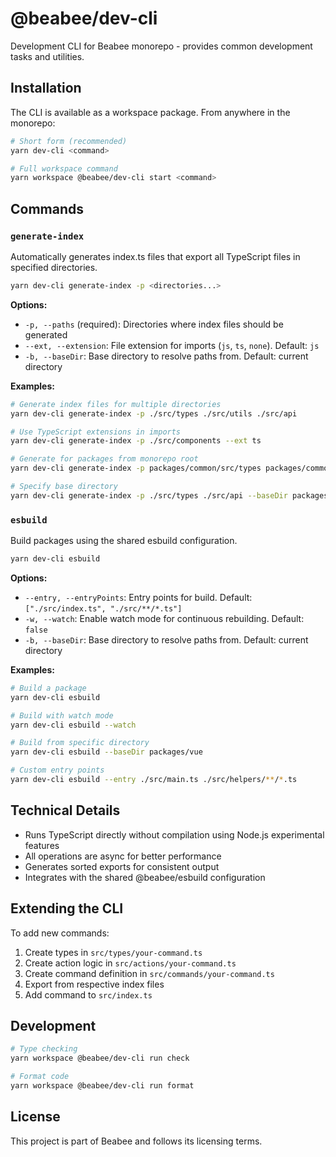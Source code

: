 # @beabee/dev-cli

Development CLI for Beabee monorepo - provides common development tasks and utilities.

## Installation

The CLI is available as a workspace package. From anywhere in the monorepo:

```bash
# Short form (recommended)
yarn dev-cli <command>

# Full workspace command
yarn workspace @beabee/dev-cli start <command>
```

## Commands

### `generate-index`

Automatically generates index.ts files that export all TypeScript files in specified directories.

```bash
yarn dev-cli generate-index -p <directories...>
```

**Options:**

- `-p, --paths` (required): Directories where index files should be generated
- `--ext, --extension`: File extension for imports (`js`, `ts`, `none`). Default: `js`
- `-b, --baseDir`: Base directory to resolve paths from. Default: current directory

**Examples:**

```bash
# Generate index files for multiple directories
yarn dev-cli generate-index -p ./src/types ./src/utils ./src/api

# Use TypeScript extensions in imports
yarn dev-cli generate-index -p ./src/components --ext ts

# Generate for packages from monorepo root
yarn dev-cli generate-index -p packages/common/src/types packages/common/src/utils

# Specify base directory
yarn dev-cli generate-index -p ./src/types ./src/api --baseDir packages/client
```

### `esbuild`

Build packages using the shared esbuild configuration.

```bash
yarn dev-cli esbuild
```

**Options:**

- `--entry, --entryPoints`: Entry points for build. Default: `["./src/index.ts", "./src/**/*.ts"]`
- `-w, --watch`: Enable watch mode for continuous rebuilding. Default: `false`
- `-b, --baseDir`: Base directory to resolve paths from. Default: current directory

**Examples:**

```bash
# Build a package
yarn dev-cli esbuild

# Build with watch mode
yarn dev-cli esbuild --watch

# Build from specific directory
yarn dev-cli esbuild --baseDir packages/vue

# Custom entry points
yarn dev-cli esbuild --entry ./src/main.ts ./src/helpers/**/*.ts
```

## Technical Details

- Runs TypeScript directly without compilation using Node.js experimental features
- All operations are async for better performance
- Generates sorted exports for consistent output
- Integrates with the shared @beabee/esbuild configuration

## Extending the CLI

To add new commands:

1. Create types in `src/types/your-command.ts`
2. Create action logic in `src/actions/your-command.ts`
3. Create command definition in `src/commands/your-command.ts`
4. Export from respective index files
5. Add command to `src/index.ts`

## Development

```bash
# Type checking
yarn workspace @beabee/dev-cli run check

# Format code
yarn workspace @beabee/dev-cli run format
```

## License

This project is part of Beabee and follows its licensing terms.
